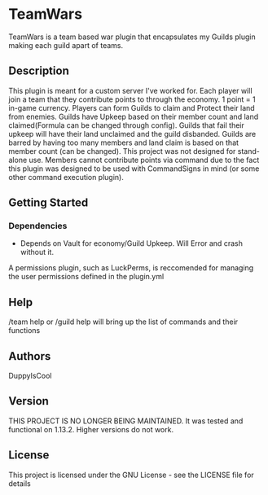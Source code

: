 # TeamWars

TeamWars is a team based war plugin that encapsulates my Guilds plugin making each guild apart of teams.

## Description
This plugin is meant for a custom server I've worked for. Each player will join a team that they contribute points to through the economy. 1 point = 1 in-game currency. Players can form Guilds to claim and Protect their land from enemies. Guilds have Upkeep based on their member count and land claimed(Formula can be changed through config). Guilds that fail their upkeep will have their land unclaimed and the guild disbanded. Guilds are barred by having too many members and land claim is based on that member count (can be changed). This project was not designed for stand-alone use. Members cannot contribute points via command due to the fact this plugin was designed to be used with CommandSigns in mind (or some other command execution plugin). 

## Getting Started

### Dependencies

* Depends on Vault for economy/Guild Upkeep. Will Error and crash without it.


A permissions plugin, such as LuckPerms, is reccomended for managing the user permissions defined in the plugin.yml
## Help

/team help or /guild help will bring up the list of commands and their functions

## Authors

DuppyIsCool

## Version

THIS PROJECT IS NO LONGER BEING MAINTAINED. 
It was tested and functional on 1.13.2. Higher versions do not work.

## License

This project is licensed under the GNU License - see the LICENSE file for details

